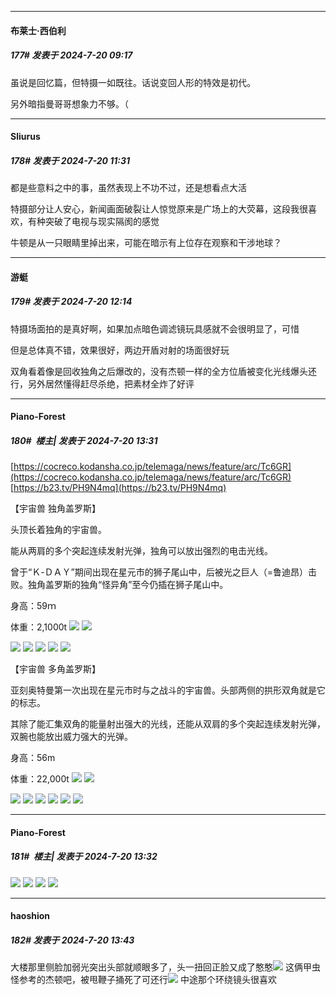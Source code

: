 ﻿
*****

####  布莱士·西伯利  
##### 177#       发表于 2024-7-20 09:17

虽说是回忆篇，但特摄一如既往。话说变回人形的特效是初代。

另外暗指曼哥哥想象力不够。（


*****

####  Sliurus  
##### 178#       发表于 2024-7-20 11:31

都是些意料之中的事，虽然表现上不功不过，还是想看点大活

特摄部分让人安心，新闻画面破裂让人惊觉原来是广场上的大荧幕，这段我很喜欢，有种突破了电视与现实隔阂的感觉

牛顿是从一只眼睛里掉出来，可能在暗示有上位存在观察和干涉地球？


*****

####  游蜓  
##### 179#       发表于 2024-7-20 12:14

特摄场面拍的是真好啊，如果加点暗色调滤镜玩具感就不会很明显了，可惜

但是总体真不错，效果很好，两边开盾对射的场面很好玩

双角看着像是回收独角之后爆改的，没有杰顿一样的全方位盾被变化光线爆头还行，另外居然懂得赶尽杀绝，把素材全炸了好评


*****

####  Piano-Forest  
##### 180#         楼主| 发表于 2024-7-20 13:31

[https://cocreco.kodansha.co.jp/telemaga/news/feature/arc/Tc6GR](https://cocreco.kodansha.co.jp/telemaga/news/feature/arc/Tc6GR)
[https://b23.tv/PH9N4mq](https://b23.tv/PH9N4mq)

【宇宙兽 独角盖罗斯】

头顶长着独角的宇宙兽。

能从两肩的多个突起连续发射光弹，独角可以放出强烈的电击光线。

曾于“Ｋ-ＤＡＹ”期间出现在星元市的狮子尾山中，后被光之巨人（=鲁迪昂）击败。独角盖罗斯的独角“怪异角”至今仍插在狮子尾山中。

身高：59ｍ

体重：2,1000t
<img src="https://p.sda1.dev/18/0b6ccf158f01cd1b4738e3a2dfe42a9d/4a252c9f-248f-40ca-ace5-97708d408bb4.jpg" referrerpolicy="no-referrer">
<img src="https://p.sda1.dev/18/779175947f13e8f312a42c877b274b38/4b0a94ec-ee96-4298-8ead-2afe8327293c.jpg" referrerpolicy="no-referrer">

<img src="https://p.sda1.dev/18/08be63417d21035b27d8b9191dae732b/f6ad9601-1a6d-4a09-9e5a-60e08eaed8f9.jpg" referrerpolicy="no-referrer">
<img src="https://p.sda1.dev/18/ba234128e93c331d5aa59fdac311e4fd/c8df4396-e6c6-4235-89f6-070919582eac.jpg" referrerpolicy="no-referrer">
<img src="https://p.sda1.dev/18/9ac4fd92a1f84285e88d96bc6aa9aa3e/7f4c0e87-e29a-416e-b3ac-3e1ce56b2449.jpg" referrerpolicy="no-referrer">
<img src="https://p.sda1.dev/18/67f3aea218ba88313b4de6b10f2abdc2/（画像4 4）.jpg" referrerpolicy="no-referrer">
<img src="https://p.sda1.dev/18/0ce2fa4e6b9aea0f60cf83dbcc234725/4e15bf88-1514-4d6d-989d-15cf21ff177f.jpg" referrerpolicy="no-referrer">

【宇宙兽 多角盖罗斯】

亚刻奥特曼第一次出现在星元市时与之战斗的宇宙兽。头部两侧的拱形双角就是它的标志。

其除了能汇集双角的能量射出强大的光线，还能从双肩的多个突起连续发射光弹，双腕也能放出威力强大的光弹。

身高：56m

体重：22,000t
<img src="https://p.sda1.dev/18/965a52477299bf54f25bd07dd9843814/b755c737-67a2-4001-91c9-17580ca27bf2.jpg" referrerpolicy="no-referrer">
<img src="https://p.sda1.dev/18/5572ad7d6d2a6021c4c9a94c70b6a8b5/00691877-0a0d-4dde-b666-34d23ba6638e.jpg" referrerpolicy="no-referrer">

<img src="https://p.sda1.dev/18/039520f0ca7c6e69bdee8241f17008b6/d487f4fc-e95d-4290-a9fa-14d97796521e.jpg" referrerpolicy="no-referrer">
<img src="https://p.sda1.dev/18/5bb66214d50d0d04655d51b2811c2a5b/3d534585-b661-4ad9-a9f0-91e6967b1172.jpg" referrerpolicy="no-referrer">
<img src="https://p.sda1.dev/18/332f0b00d63442e79d43da62fb2f0e74/（画像4 4） _1_.jpg" referrerpolicy="no-referrer">
<img src="https://p.sda1.dev/18/9d5b20f530181d5ba0e82cab80fa9515/（画像2 4）.jpg" referrerpolicy="no-referrer">

<img src="https://p.sda1.dev/18/a81baeba2a5b706a7136e0e3d0ecde55/31357763-2df0-4402-b0bf-3dc7a43b0cf5.jpg" referrerpolicy="no-referrer">
<img src="https://p.sda1.dev/18/ee837fb2d83855bacbd02b7adebfc2f8/5e830739-626d-4d48-b363-1537701c4a6d.jpg" referrerpolicy="no-referrer">

*****

####  Piano-Forest  
##### 181#         楼主| 发表于 2024-7-20 13:32

<img src="https://p.sda1.dev/18/482150cbee33fc1dc2861f1c9a568ad6/75430e5e-a427-4a7c-8b51-76c171a1293a.jpg" referrerpolicy="no-referrer">
<img src="https://p.sda1.dev/18/3cb259992dc2f4f972a15220e2cd6e5c/8d4afed6-feeb-483b-89ce-5d90f8db01bd.jpg" referrerpolicy="no-referrer">
<img src="https://p.sda1.dev/18/9ce4434a71c8918868c392d2e115e3a9/5f552d9d-fe7c-4895-a673-584d7ed13808.jpg" referrerpolicy="no-referrer">
<img src="https://p.sda1.dev/18/3beeebc18947619d136bb3a0f89fa73b/75c365dc-4d0f-449b-b160-4c4991c9dc67.jpg" referrerpolicy="no-referrer">


*****

####  haoshion  
##### 182#       发表于 2024-7-20 13:43

大楼那里侧脸加弱光突出头部就顺眼多了，头一扭回正脸又成了憨憨<img src="https://static.saraba1st.com/image/smiley/face2017/068.png" referrerpolicy="no-referrer">
这俩甲虫怪参考的杰顿吧，被甩鞭子捅死了可还行<img src="https://static.saraba1st.com/image/smiley/face2017/066.png" referrerpolicy="no-referrer">
中途那个环绕镜头很喜欢

